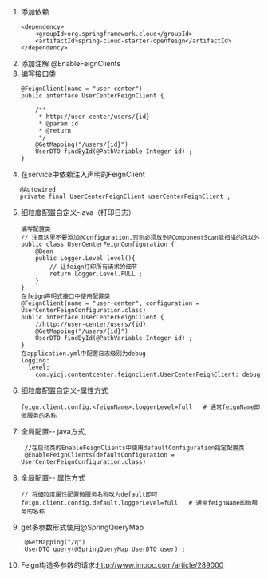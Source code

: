 1. 添加依赖
    ```text
    <dependency>
        <groupId>org.springframework.cloud</groupId>
        <artifactId>spring-cloud-starter-openfeign</artifactId>
    </dependency>
    ```
2. 添加注解 @EnableFeignClients
3. 编写接口类
    ```text
    @FeignClient(name = "user-center")
    public interface UserCenterFeignClient {
    
        /**
         * http://user-center/users/{id}
         * @param id
         * @return
         */
        @GetMapping("/users/{id}")
        UserDTO findById(@PathVariable Integer id) ;
    }
    ```
 4. 在service中依赖注入声明的FeignClient
 ```text
    @Autowired
    private final UserCenterFeignClient userCenterFeignClient ;
```
5. 细粒度配置自定义-java（打印日志）
    ```text
    编写配置类
    // 注意这里不要添加@Configuration,否则必须放到@ComponentScan能扫描的包以外
    public class UserCenterFeignConfiguration {
        @Bean
        public Logger.Level level(){
            // 让feign打印所有请求的细节
            return Logger.Level.FULL ;
        }
    }
    在feign声明式接口中使用配置类
    @FeignClient(name = "user-center", configuration = UserCenterFeignConfiguration.class)
    public interface UserCenterFeignClient {
        //http://user-center/users/{id}
        @GetMapping("/users/{id}")
        UserDTO findById(@PathVariable Integer id) ;
    }
    在application.yml中配置日志级别为debug
    logging:
      level:
        com.yicj.contentcenter.feignclient.UserCenterFeignClient: debug
    ```
6. 细粒度配置自定义-属性方式
    ```text
    feign.client.config.<feignName>.loggerLevel=full   # 通常feignName即微服务的名称
    ```
7. 全局配置-- java方式,
    ```text
     //在启动类的EnableFeignClients中使用defaultConfiguration指定配置类
     @EnableFeignClients(defaultConfiguration = UserCenterFeignConfiguration.class)
    ```
8. 全局配置-- 属性方式
    ```text
    // 将细粒度属性配置微服务名称改为default即可
    feign.client.config.default.loggerLevel=full   # 通常feignName即微服务的名称
    ```
9. get多参数形式使用@SpringQueryMap
    ```text
     @GetMapping("/q")
     UserDTO query(@SpringQueryMap UserDTO user) ;
    ```
10. Feign构造多参数的请求:http://www.imooc.com/article/289000
